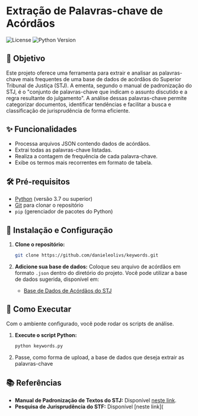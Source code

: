 # Extração de Palavras-chave de Acórdãos

![License](https://img.shields.io/badge/license-MIT-blue.svg)
![Python Version](https://img.shields.io/badge/python-3.7+-brightgreen.svg)

## 🎯 Objetivo

Este projeto oferece uma ferramenta para extrair e analisar as palavras-chave mais frequentes de uma base de dados de acórdãos do Superior Tribunal de Justiça (STJ). A ementa, segundo o manual de padronização do STJ, é o "conjunto de palavras-chave que indicam o assunto discutido e a regra resultante do julgamento". A análise dessas palavras-chave permite categorizar documentos, identificar tendências e facilitar a busca e classificação de jurisprudência de forma eficiente.

## ✨ Funcionalidades

* Processa arquivos JSON contendo dados de acórdãos.
* Extrai todas as palavras-chave listadas.
* Realiza a contagem de frequência de cada palavra-chave.
* Exibe os termos mais recorrentes em formato de tabela.

## 🛠️ Pré-requisitos

* [Python](https.py) (versão 3.7 ou superior)
* [Git](https://git-scm.com/downloads/) para clonar o repositório
* `pip` (gerenciador de pacotes do Python)

## 🚀 Instalação e Configuração

1.  **Clone o repositório:**
    ```bash
    git clone https://github.com/danieleolivs/keywords.git
    ```

2.  **Adicione sua base de dados:**
    Coloque seu arquivo de acórdãos em formato `.json` dentro do diretório do projeto. Você pode utilizar a base de dados sugerida, disponível em:
    * [Base de Dados de Acórdãos do STJ](https://github.com/danieleolivs/dataframe)

## 💭 Como Executar

Com o ambiente configurado, você pode rodar os scripts de análise. 

1.  **Execute o script Python:**
    ```bash
    python keywords.py
    ```

2. Passe, como forma de upload, a base de dados que deseja extrair as palavras-chave

## 📚 Referências

* **Manual de Padronização de Textos do STJ:** Disponível [neste link](https://www.tjes.jus.br/corregedoria/wp-content/uploads/2016/07/STJ-Manual-Padroniza%C3%A7%C3%A3o-Textos.pdf).
* **Pesquisa de Jurisprudência do STF:** Disponível [neste link](
